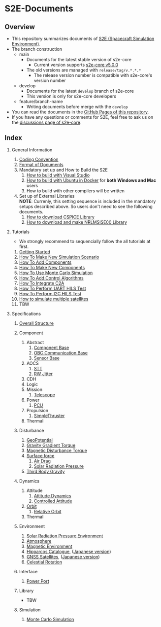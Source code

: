 # S2E-Documents
## Overview

- This repository summarizes documents of [S2E (Spacecraft Simulation Environment)](https://github.com/ut-issl/s2e-core/).
- The branch construction
  - main
    - Documents for the latest stable version of s2e-core
      - Current version supports [s2e-core v5.0.0](https://github.com/ut-issl/s2e-core/releases/tag/v5.0.0)
    - The old versions are managed with `release/tag/v.*.*.*`
      - The release version number is compatible with s2e-core's version number
  - develop
    - Documents for the latest `develop` branch of s2e-core
    - This version is only for s2e-core developers
  - feature/branch-name
    - Writing documents before merge with the `develop`
- You can read the documents in the [GitHub Pages of this repository](https://ut-issl.github.io/s2e-documents).
- If you have any questions or comments for S2E, feel free to ask us on the [discussions page of s2e-core](https://github.com/ut-issl/s2e-core/discussions).

## Index

1. General Information
   1. [Coding Convention](./General/CodingConvention.md)
   2. [Format of Documents](./General/DocumentFormat.md)
   3. Mandatory set up and How to Build the S2E  
	   1. [How to build with Visual Studio](./General/HowToCompileWithVisualStudio.md)
	   2. [How to build with Ubuntu in Docker](./General/HowToCompileWithUbuntuInDocker.md) for **both Windows and Mac** users
	   3. How to build with other compilers will be written
   4. Set up of External Libraries  
      **NOTE**: Currenly, this setting sequence is included in the mandatory setups described above. So users don't need to see the following documents.
      1. [How to download CSPICE Library](./General/HowToDwnloadCSPCElibrary.md)
	   2. [How to download and make NRLMSISE00 Library](./General/HowToDownloadNRLMSISE00library.md)

2. Tutorials  
   - We strongly recommend to sequencially follow the all tutorials at first.
   1. [Getting Started](./Tutorials/GettingStarted.md)
   2. [How To Make New Simulation Scenario](./Tutorials/HowToMakeNewSimulationScenario.md)
   3. [How To Add Components](./Tutorials/HowToAddComponents.md)
   4. [How To Make New Components](./Tutorials/HowToMakeNewComponents.md)
   5. [How To Use Monte Carlo Simulation](./Tutorials/HowToUseMonteCarloSimulation.md)
   6. [How To Add Control Algorithms](./Tutorials/HowToAddControlAlgorithms.md)
   7. [How To Integrate C2A](./Tutorials/HowToIntegrateC2A.md)
   8. [How To Perform UART HILS Test](./Tutorials/HowToPerformUartHilsTest.md)
   9. [How To Perform I2C HILS Test](./Tutorials/HowToPerformI2cHilsTest.md)
   10. [How to simulate multiple satellites](./Tutorials/HowToSimulateMultipleSatellites.md)
   11. TBW

3. Specifications
   1. [Overall Structure](./Specifications/OverallStructure/OverallStructure.md)

   1. Component
      1. Abstract
         1. [Component Base](./Specifications/Component/Abstract/Spec_ComponentBase.md)
         1. [OBC Communication Base](./Specifications/Component/Abstract/Spec_ObcCommunicationBase.md)
         1. [Sensor Base](./Specifications/Component/Abstract/Spec_SensorBase.md)
      2. AOCS
         1. [STT](./Specifications/Component/AOCS/Spec_STT.md)
         1. [RW Jitter](./Specifications/Component/AOCS/Spec_RWJitter.md)
      3. CDH
      4. Logic
      5. Mission
         1. [Telescope](./Specifications/Component/Mission/Spec_Telescope_en.md)
      6. Power
         1. [PCU](./Specifications/Component/Power/Spec_PCU.md)
      7. Propulsion
         1. [SimpleThruster](./Specifications/Component/Propulsion/Spec_SimpleThruster.md)
      8. Thermal

   2. Disturbance
      1. [GeoPotential](./Specifications/Disturbance/Spec_GeoPotential.md)
      2. [Gravity Gradient Torque](./Specifications/Disturbance/Spec_GGTorque.md)
      3. [Magnetic Disturbance Torque](./Specifications/Disturbance/Spec_MagDisturbance.md)
      4. [Surface force](./Specifications/Disturbance/Spec_SurfaceForce.md)
         1. [Air Drag](./Specifications/Disturbance/Spec_SurfaceForce_AirDrag.md)
         2. [Solar Radiation Pressure](./Specifications/Disturbance/Spec_SurfaceForce_SolarRadiation.md)
      5. [Third Body Gravity](./Specifications/Disturbance/Spec_ThirdBodyGravity.md)

   3. Dynamics
      1. Attitude
         1. [Attitude Dynamics](./Specifications/Dynamics/Spec_AttitudeDynamics.md)
         2. [Controlled Attitude](./Specifications/Dynamics/Spec_ControlledAttitude.md)
      2. [Orbit](./Specifications/Dynamics/Spec_Orbit.md)
         1. [Relative Orbit](./Specifications/Dynamics/Spec_RelativeOrbit.md)
      3. Thermal

   4. Environment
      1. [Solar Radiation Pressure Environment](./Specifications/Environment/Spec_SRPEnvironment.md)
      2. [Atmosphere](./Specifications/Environment/Spec_Atmosphere.md)
      3. [Magnetic Environment](./Specifications/Environment/Spec_MagEnvironment.md)
      4. [Hipparcos Catalogue](./Specifications/Environment/Spec_HipparcosCatalogue_en.md), ([Japanese version](./Specifications/Environment/Spec_HipparcosCatalogue_ja.md))
      5. [GNSS Satellites](./Specifications/Environment/Spec_GnssSatellites_en.md), ([Japanese version](./Specifications/Environment/Spec_GnssSatellites_ja.md))
      6. [Celestial Rotation](./Specifications/Environment/Spec_CelestialRotation.md)

   5. Interface
      1. [Power Port](./Specifications/Interface/Spec_PowerPort.md)

   6. Library
      - TBW

   7. Simulation
      1. [Monte Carlo Simulation](./Specifications/Simulation/Spec_MonteCarloSimulation.md)
